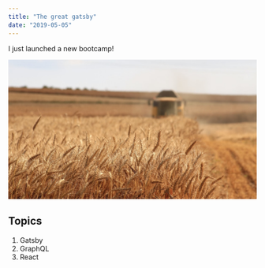 ```yaml
---
title: "The great gatsby"
date: "2019-05-05"
---
```


I just launched a new bootcamp!

![Grass](./photo.jpg)
## Topics

1. Gatsby
2. GraphQL
3. React